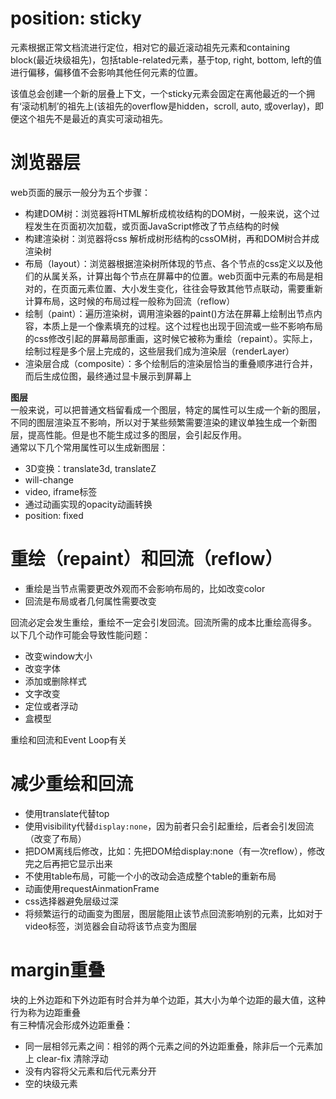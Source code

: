 # position: sticky
元素根据正常文档流进行定位，相对它的最近滚动祖先元素和containing block(最近块级祖先)，包括table-related元素，基于top, right, bottom, left的值进行偏移，偏移值不会影响其他任何元素的位置。

该值总会创建一个新的层叠上下文，一个sticky元素会固定在离他最近的一个拥有‘滚动机制’的祖先上(该祖先的overflow是hidden，scroll, auto, 或overlay)，即便这个祖先不是最近的真实可滚动祖先。

# 浏览器层
web页面的展示一般分为五个步骤：  
- 构建DOM树：浏览器将HTML解析成梳妆结构的DOM树，一般来说，这个过程发生在页面初次加载，或页面JavaScript修改了节点结构的时候
- 构建渲染树：浏览器将css 解析成树形结构的cssOM树，再和DOM树合并成渲染树
- 布局（layout）：浏览器根据渲染树所体现的节点、各个节点的css定义以及他们的从属关系，计算出每个节点在屏幕中的位置。web页面中元素的布局是相对的，在页面元素位置、大小发生变化，往往会导致其他节点联动，需要重新计算布局，这时候的布局过程一般称为回流（reflow）
- 绘制（paint）：遍历渲染树，调用渲染器的paint()方法在屏幕上绘制出节点内容，本质上是一个像素填充的过程。这个过程也出现于回流或一些不影响布局的css修改引起的屏幕局部重画，这时候它被称为重绘（repaint）。实际上，绘制过程是多个层上完成的，这些层我们成为渲染层（renderLayer）
- 渲染层合成（composite）：多个绘制后的渲染层恰当的重叠顺序进行合并，而后生成位图，最终通过显卡展示到屏幕上

**图层**  
一般来说，可以把普通文档留看成一个图层，特定的属性可以生成一个新的图层，不同的图层渲染互不影响，所以对于某些频繁需要渲染的建议单独生成一个新图层，提高性能。但是也不能生成过多的图层，会引起反作用。  
通常以下几个常用属性可以生成新图层：  
- 3D变换：translate3d, translateZ
- will-change
- video, iframe标签
- 通过动画实现的opacity动画转换
- position: fixed

# 重绘（repaint）和回流（reflow）
- 重绘是当节点需要更改外观而不会影响布局的，比如改变color
- 回流是布局或者几何属性需要改变  

回流必定会发生重绘，重绘不一定会引发回流。回流所需的成本比重绘高得多。  
以下几个动作可能会导致性能问题：  
- 改变window大小
- 改变字体
- 添加或删除样式
- 文字改变
- 定位或者浮动
- 盒模型  

重绘和回流和Event Loop有关 

# 减少重绘和回流
- 使用translate代替top
- 使用visibility代替`display:none`，因为前者只会引起重绘，后者会引发回流（改变了布局）
- 把DOM离线后修改，比如：先把DOM给display:none（有一次reflow），修改完之后再把它显示出来
- 不使用table布局，可能一个小的改动会造成整个table的重新布局
- 动画使用requestAinmationFrame
- css选择器避免层级过深
- 将频繁运行的动画变为图层，图层能阻止该节点回流影响别的元素，比如对于video标签，浏览器会自动将该节点变为图层

# margin重叠
块的上外边距和下外边距有时合并为单个边距，其大小为单个边距的最大值，这种行为称为边距重叠  
有三种情况会形成外边距重叠：
- 同一层相邻元素之间：相邻的两个元素之间的外边距重叠，除非后一个元素加上 clear-fix 清除浮动
- 没有内容将父元素和后代元素分开
- 空的块级元素